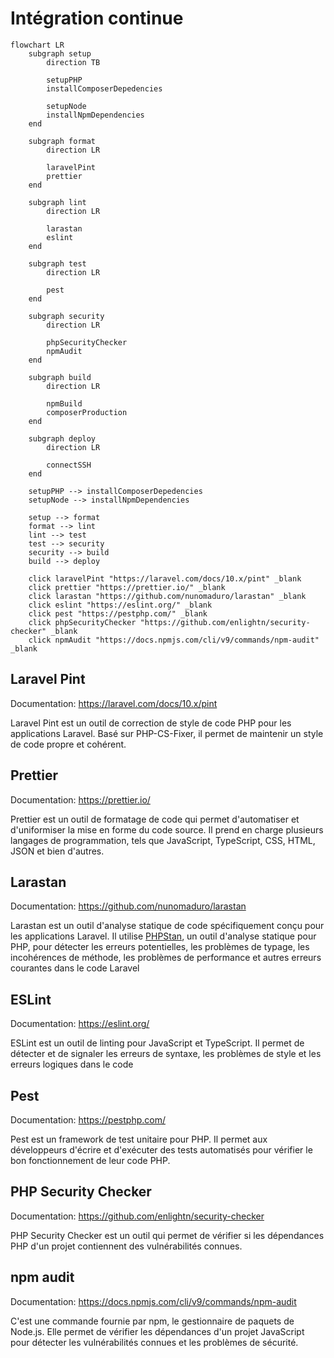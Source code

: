 # Intégration continue

```mermaid
flowchart LR
    subgraph setup
        direction TB

        setupPHP
        installComposerDepedencies

        setupNode
        installNpmDependencies
    end

    subgraph format
        direction LR

        laravelPint
        prettier
    end

    subgraph lint
        direction LR

        larastan
        eslint
    end

    subgraph test
        direction LR

        pest
    end

    subgraph security
        direction LR

        phpSecurityChecker
        npmAudit
    end

    subgraph build
        direction LR

        npmBuild
        composerProduction
    end

    subgraph deploy
        direction LR

        connectSSH
    end

    setupPHP --> installComposerDepedencies
    setupNode --> installNpmDependencies

    setup --> format
    format --> lint
    lint --> test
    test --> security
    security --> build
    build --> deploy

    click laravelPint "https://laravel.com/docs/10.x/pint" _blank
    click prettier "https://prettier.io/" _blank
    click larastan "https://github.com/nunomaduro/larastan" _blank
    click eslint "https://eslint.org/" _blank
    click pest "https://pestphp.com/" _blank
    click phpSecurityChecker "https://github.com/enlightn/security-checker" _blank
    click npmAudit "https://docs.npmjs.com/cli/v9/commands/npm-audit" _blank
```

## Laravel Pint

Documentation: https://laravel.com/docs/10.x/pint

Laravel Pint est un outil de correction de style de code PHP pour les applications Laravel. Basé sur PHP-CS-Fixer, il permet de maintenir un style de code propre et cohérent.

## Prettier

Documentation: https://prettier.io/

Prettier est un outil de formatage de code qui permet d'automatiser et d'uniformiser la mise en forme du code source. Il prend en charge plusieurs langages de programmation, tels que JavaScript, TypeScript, CSS, HTML, JSON et bien d'autres.

## Larastan

Documentation: https://github.com/nunomaduro/larastan

Larastan est un outil d'analyse statique de code spécifiquement conçu pour les applications Laravel. Il utilise [PHPStan](https://phpstan.org/), un outil d'analyse statique pour PHP, pour détecter les erreurs potentielles, les problèmes de typage, les incohérences de méthode, les problèmes de performance et autres erreurs courantes dans le code Laravel

## ESLint

Documentation: https://eslint.org/

ESLint est un outil de linting pour JavaScript et TypeScript. Il permet de détecter et de signaler les erreurs de syntaxe, les problèmes de style et les erreurs logiques dans le code

## Pest

Documentation: https://pestphp.com/

Pest est un framework de test unitaire pour PHP. Il permet aux développeurs d'écrire et d'exécuter des tests automatisés pour vérifier le bon fonctionnement de leur code PHP.

## PHP Security Checker

Documentation: https://github.com/enlightn/security-checker

PHP Security Checker est un outil qui permet de vérifier si les dépendances PHP d'un projet contiennent des vulnérabilités connues.

## npm audit

Documentation: https://docs.npmjs.com/cli/v9/commands/npm-audit

C'est une commande fournie par npm, le gestionnaire de paquets de Node.js. Elle permet de vérifier les dépendances d'un projet JavaScript pour détecter les vulnérabilités connues et les problèmes de sécurité.
